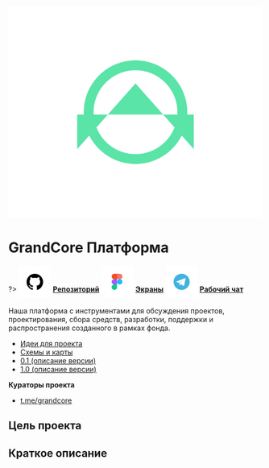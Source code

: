 ![Gradcore-Logo](../../_media/logo-grandcore.png ":size=150")

# GrandCore Платформа

?> <span style="vertical-align: -12px">![telegram](../../_media/icon-github.png ":size=32")</span> [**Репозиторий**](https://github.com/grandcore/grandcore)
<span style="vertical-align: -12px">![telegram](../../_media/icon-figma.png ":size=32")</span> [**Экраны**](https://www.figma.com/file/NlikNEJQHliYlxI3MHhiSW/Share?node-id=8206%3A796)
<span style="vertical-align: -12px">![telegram](../../_media/icon-telegram.png ":size=32")</span> [**Рабочий чат**](https://t.me/joinchat/XqqBCBdggbA2MTUx)

Наша платформа с инструментами для обсуждения проектов, проектирования, сбора средств, разработки, поддержки и распространения созданного в рамках фонда.

- [Идеи для проекта](ru/2.2-grandcore/grandcore-ideas.md)
- [Схемы и карты](ru/2.2-grandcore/grandcore-map.drawio ":ignore")
- [0.1 (описание версии)](ru/2.2-grandcore/grandcore-v0.1.md)
- [1.0 (описание версии)](ru/2.2-grandcore/grandcore-v1.0.md)

**Кураторы проекта**

- [t.me/grandcore](https://t.me/grandcore)

## Цель проекта

## Краткое описание
